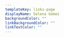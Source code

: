 ```yaml
---
templateKey: links-page
displayName: Selena Gomez
backgroundColor: ""
linkBackgroundColor: ""
linkTextColor: ""
---
```

